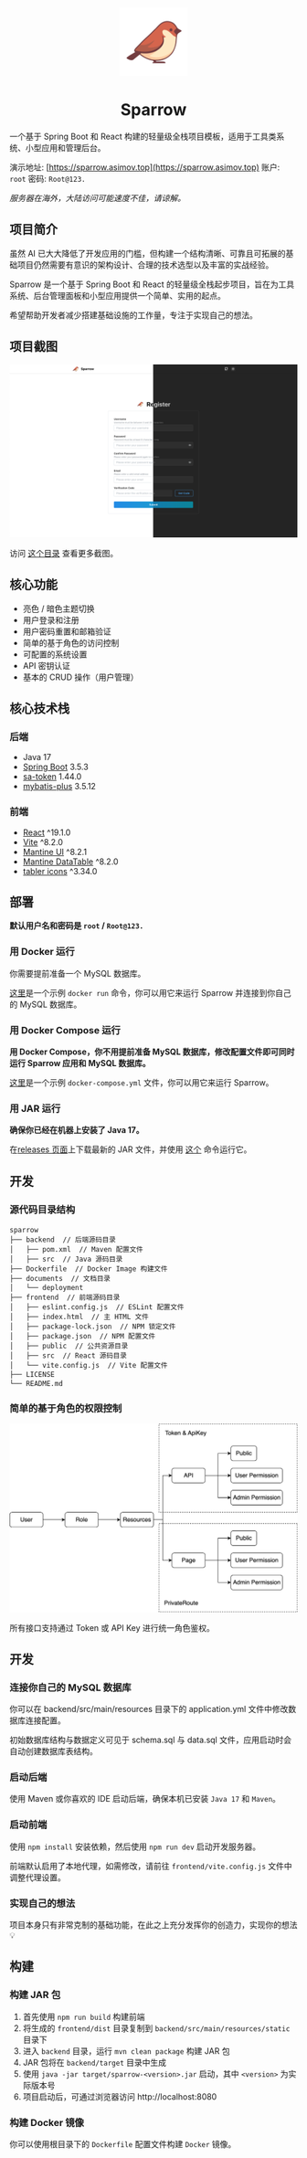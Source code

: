 <div align="center">
  <img src="frontend/public/sparrow.svg" alt="sparrow" width="120" />
  <h1>Sparrow</h1>
</div>

一个基于 Spring Boot 和 React 构建的轻量级全栈项目模板，适用于工具类系统、小型应用和管理后台。

演示地址: [https://sparrow.asimov.top](https://sparrow.asimov.top) 账户: `root` 密码: `Root@123.`

_服务器在海外，大陆访问可能速度不佳，请谅解。_

## 项目简介
虽然 AI 已大大降低了开发应用的门槛，但构建一个结构清晰、可靠且可拓展的基础项目仍然需要有意识的架构设计、合理的技术选型以及丰富的实战经验。

Sparrow 是一个基于 Spring Boot 和 React 的轻量级全栈起步项目，旨在为工具系统、后台管理面板和小型应用提供一个简单、实用的起点。

希望帮助开发者减少搭建基础设施的工作量，专注于实现自己的想法。

## 项目截图
![register](documents/assets/screenshots/register.png)

访问 [这个目录](documents/assets/screenshots/) 查看更多截图。

## 核心功能
- 亮色 / 暗色主题切换
- 用户登录和注册
- 用户密码重置和邮箱验证
- 简单的基于角色的访问控制
- 可配置的系统设置
- API 密钥认证
- 基本的 CRUD 操作（用户管理）

## 核心技术栈
### 后端
- Java 17
- [Spring Boot](https://spring.io/projects/spring-boot) 3.5.3
- [sa-token](https://github.com/dromara/Sa-Token) 1.44.0
- [mybatis-plus](https://baomidou.com/en/) 3.5.12

### 前端
- [React](https://react.dev/) ^19.1.0
- [Vite](https://vite.dev/) ^8.2.0
- [Mantine UI](https://ui.mantine.dev/) ^8.2.1
- [Mantine DataTable](https://icflorescu.github.io/mantine-datatable/) ^8.2.0
- [tabler icons](https://tabler.io/icons) ^3.34.0

## 部署
**默认用户名和密码是 `root` / `Root@123.`**

### 用 Docker 运行
你需要提前准备一个 MySQL 数据库。

[这里](documents/deployment/docker-run.sh)是一个示例 `docker run` 命令，你可以用它来运行 Sparrow 并连接到你自己的 MySQL 数据库。

### 用 Docker Compose 运行
**用 Docker Compose，你不用提前准备 MySQL 数据库，修改配置文件即可同时运行 Sparrow 应用和 MySQL 数据库。**

[这里](documents/deployment/docker-compose.yml)是一个示例 `docker-compose.yml` 文件，你可以用它来运行 Sparrow。


### 用 JAR 运行
**确保你已经在机器上安装了 Java 17。**

在[releases 页面](https://github.com/aizhimou/sparrow/releases)上下载最新的 JAR 文件，并使用 [这个](documents/deployment/jar-run.sh) 命令运行它。

## 开发
### 源代码目录结构
```
sparrow
├── backend  // 后端源码目录
│   ├── pom.xml  // Maven 配置文件
│   ├── src  // Java 源码目录
├── Dockerfile  // Docker Image 构建文件
├── documents  // 文档目录
│   └── deployment
├── frontend  // 前端源码目录
│   ├── eslint.config.js  // ESLint 配置文件
│   ├── index.html  // 主 HTML 文件
│   ├── package-lock.json  // NPM 锁定文件
│   ├── package.json  // NPM 配置文件
│   ├── public  // 公共资源目录
│   ├── src  // React 源码目录
│   └── vite.config.js  // Vite 配置文件
├── LICENSE
└── README.md

```

### 简单的基于角色的权限控制
![Architecture Diagram](documents/assets/sparrow-role-based-permission.drawio.svg)

所有接口支持通过 Token 或 API Key 进行统一角色鉴权。

## 开发
### 连接你自己的 MySQL 数据库
你可以在 backend/src/main/resources 目录下的 application.yml 文件中修改数据库连接配置。

初始数据库结构与数据定义可见于 schema.sql 与 data.sql 文件，应用启动时会自动创建数据库表结构。

### 启动后端
使用 Maven 或你喜欢的 IDE 启动后端，确保本机已安装 `Java 17` 和 `Maven`。

### 启动前端
使用 `npm install` 安装依赖，然后使用 `npm run dev` 启动开发服务器。

前端默认启用了本地代理，如需修改，请前往 `frontend/vite.config.js` 文件中调整代理设置。

### 实现自己的想法
项目本身只有非常克制的基础功能，在此之上充分发挥你的创造力，实现你的想法 💡

## 构建
### 构建 JAR 包
1. 首先使用 `npm run build` 构建前端 
2. 将生成的 `frontend/dist` 目录复制到 `backend/src/main/resources/static` 目录下 
3. 进入 `backend` 目录，运行 `mvn clean package` 构建 JAR 包 
4. JAR 包将在 `backend/target` 目录中生成 
5. 使用 `java -jar target/sparrow-<version>.jar` 启动，其中 `<version>` 为实际版本号 
6. 项目启动后，可通过浏览器访问 http://localhost:8080

### 构建 Docker 镜像
你可以使用根目录下的 `Dockerfile` 配置文件构建 `Docker` 镜像。